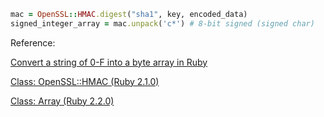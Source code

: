 ```ruby
mac = OpenSSL::HMAC.digest("sha1", key, encoded_data)
signed_integer_array = mac.unpack('c*') # 8-bit signed (signed char)
```

Reference:

[Convert a string of 0-F into a byte array in Ruby](https://stackoverflow.com/questions/3772410/convert-a-string-of-0-f-into-a-byte-array-in-ruby)

[Class: OpenSSL::HMAC (Ruby 2.1.0) ](http://ruby-doc.org/stdlib-2.1.0/libdoc/openssl/rdoc/OpenSSL/HMAC.html)

[Class: Array (Ruby 2.2.0) ](https://ruby-doc.org/core-2.2.0/Array.html#method-i-pack)